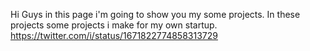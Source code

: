 Hi Guys in this page i'm going to show you my some projects. In these projects some projects i make for my own startup.
https://twitter.com/i/status/1671822774858313729

